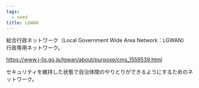 ```yaml
---
tags:
  - seed
title: LGWAN
---
```

総合行政ネットワーク（Local Government Wide Area Network：LGWAN）
行政専用ネットワーク。

https://www.j-lis.go.jp/lgwan/about/purpose/cms_1559539.html

セキュリティを維持した状態で自治体間のやりとりができるようにするためのネットワーク。
